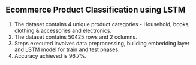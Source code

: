 ## Ecommerce Product Classification using LSTM 

1. The dataset contains 4 unique product categories - Household, books, clothing & accessories and electronics.
2. The dataset contains 50425 rows and 2 columns.
3. Steps executed involves data preprocessing, building embedding layer and LSTM model for train and test phases.
4. Accuracy achieved is 96.7%.
